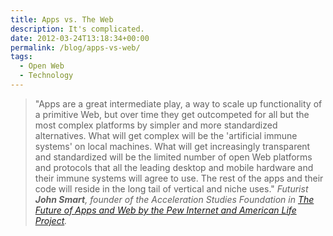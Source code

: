 ```yaml
---
title: Apps vs. The Web
description: It's complicated.
date: 2012-03-24T13:18:34+00:00
permalink: /blog/apps-vs-web/
tags:
  - Open Web
  - Technology
---
```


> "Apps are a great intermediate play, a way to scale up functionality of a primitive Web, but over time they get outcompeted for all but the most complex platforms by simpler and more standardized alternatives. What will get complex will be the 'artificial immune systems' on local machines. What will get increasingly transparent and standardized will be the limited number of open Web platforms and protocols that all the leading desktop and mobile hardware and their immune systems will agree to use. The rest of the apps and their code will reside in the long tail of vertical and niche uses."
> <cite>Futurist **John Smart**, founder of the Acceleration Studies Foundation in [The Future of Apps and Web by the Pew Internet and American Life Project](http://pewinternet.org/Reports/2012/Future-of-Apps-and-Web/Overview.aspx).</cite>
